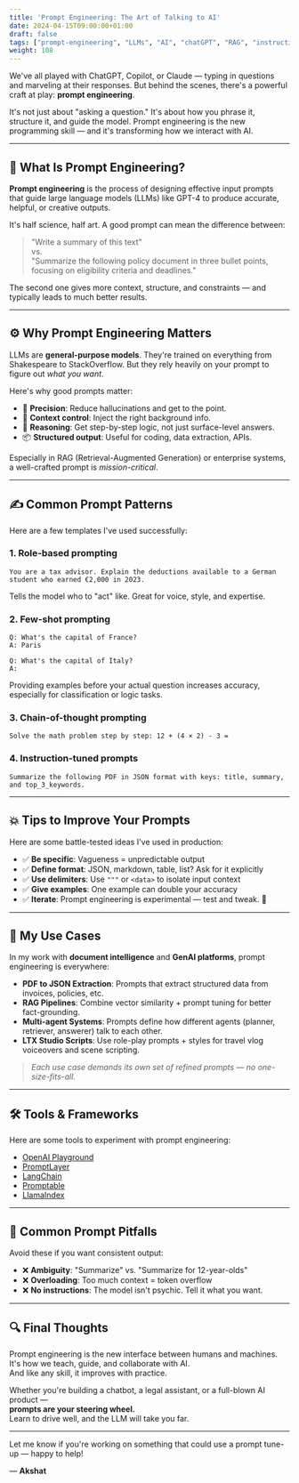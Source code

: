 ```yaml
---
title: 'Prompt Engineering: The Art of Talking to AI'
date: 2024-04-15T09:00:00+01:00
draft: false
tags: ["prompt-engineering", "LLMs", "AI", "chatGPT", "RAG", "instruction-tuning"]
weight: 108
---
```


We've all played with ChatGPT, Copilot, or Claude — typing in questions and marveling at their responses. But behind the scenes, there's a powerful craft at play: **prompt engineering**.

It's not just about "asking a question." It's about how you phrase it, structure it, and guide the model. Prompt engineering is the new programming skill — and it's transforming how we interact with AI.

---

## 🧠 What Is Prompt Engineering?

**Prompt engineering** is the process of designing effective input prompts that guide large language models (LLMs) like GPT-4 to produce accurate, helpful, or creative outputs.

It's half science, half art. A good prompt can mean the difference between:

> "Write a summary of this text"  
> vs.  
> "Summarize the following policy document in three bullet points, focusing on eligibility criteria and deadlines."

The second one gives more context, structure, and constraints — and typically leads to much better results.

---

## ⚙️ Why Prompt Engineering Matters

LLMs are **general-purpose models**. They're trained on everything from Shakespeare to StackOverflow. But they rely heavily on your prompt to figure out *what you want*.

Here's why good prompts matter:

- 🎯 **Precision**: Reduce hallucinations and get to the point.  
- 🧩 **Context control**: Inject the right background info.  
- 🧠 **Reasoning**: Get step-by-step logic, not just surface-level answers.  
- 📦 **Structured output**: Useful for coding, data extraction, APIs.  

Especially in RAG (Retrieval-Augmented Generation) or enterprise systems, a well-crafted prompt is *mission-critical*.

---

## ✍️ Common Prompt Patterns

Here are a few templates I've used successfully:

### 1. **Role-based prompting**

```
You are a tax advisor. Explain the deductions available to a German student who earned €2,000 in 2023.
```

Tells the model who to "act" like. Great for voice, style, and expertise.

### 2. **Few-shot prompting**

```
Q: What's the capital of France?  
A: Paris  

Q: What's the capital of Italy?  
A:
```

Providing examples before your actual question increases accuracy, especially for classification or logic tasks.

### 3. **Chain-of-thought prompting**

```
Solve the math problem step by step: 12 + (4 × 2) - 3 =
```

### 4. **Instruction-tuned prompts**

```
Summarize the following PDF in JSON format with keys: title, summary, and top_3_keywords.
```

---

## 💥 Tips to Improve Your Prompts

Here are some battle-tested ideas I've used in production:

- ✅ **Be specific**: Vagueness = unpredictable output  
- ✅ **Define format**: JSON, markdown, table, list? Ask for it explicitly  
- ✅ **Use delimiters**: Use `"""` or `<data>` to isolate input context  
- ✅ **Give examples**: One example can double your accuracy  
- ✅ **Iterate**: Prompt engineering is experimental — test and tweak. 🧪  

---

## 🧠 My Use Cases

In my work with **document intelligence** and **GenAI platforms**, prompt engineering is everywhere:

- **PDF to JSON Extraction**: Prompts that extract structured data from invoices, policies, etc.
- **RAG Pipelines**: Combine vector similarity + prompt tuning for better fact-grounding.
- **Multi-agent Systems**: Prompts define how different agents (planner, retriever, answerer) talk to each other.
- **LTX Studio Scripts**: Use role-play prompts + styles for travel vlog voiceovers and scene scripting.

> _Each use case demands its own set of refined prompts — no one-size-fits-all._

---

## 🛠️ Tools & Frameworks

Here are some tools to experiment with prompt engineering:

- [OpenAI Playground](https://platform.openai.com/playground)
- [PromptLayer](https://www.promptlayer.com/)
- [LangChain](https://www.langchain.com/)
- [Promptable](https://www.promptable.ai/)
- [LlamaIndex](https://www.llamaindex.ai/)

---

## 🚫 Common Prompt Pitfalls

Avoid these if you want consistent output:

- ❌ **Ambiguity**: "Summarize" vs. "Summarize for 12-year-olds"
- ❌ **Overloading**: Too much context = token overflow
- ❌ **No instructions**: The model isn't psychic. Tell it what you want.

---

## 🔍 Final Thoughts

Prompt engineering is the new interface between humans and machines.  
It's how we teach, guide, and collaborate with AI.  
And like any skill, it improves with practice.

Whether you're building a chatbot, a legal assistant, or a full-blown AI product —  
**prompts are your steering wheel.**  
Learn to drive well, and the LLM will take you far.

---

Let me know if you're working on something that could use a prompt tune-up — happy to help!

— **Akshat**
